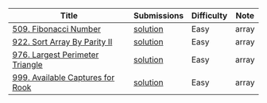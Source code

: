 |Title|Submissions|Difficulty|Note|
|------|------|------|------|
[509. Fibonacci Number](https://leetcode.com/problems/fibonacci-number/)|[solution](https://github.com/zybotian/leetcode/blob/master/src/main/java/array/FibonacciNumber.java)|Easy|array|
[922. Sort Array By Parity II](https://leetcode.com/problems/sort-array-by-parity-ii/)|[solution](https://github.com/zybotian/leetcode/blob/master/src/main/java/array/SortArrayByParityII.java)|Easy|array|
[976. Largest Perimeter Triangle](https://leetcode.com/problems/largest-perimeter-triangle/)|[solution](https://github.com/zybotian/leetcode/blob/master/src/main/java/array/LargestPerimeter.java)|Easy|array|
[999. Available Captures for Rook](https://leetcode.com/problems/available-captures-for-rook/)|[solution](https://github.com/zybotian/leetcode/blob/master/src/main/java/array/NumRookCaptures.java)|Easy|array|
